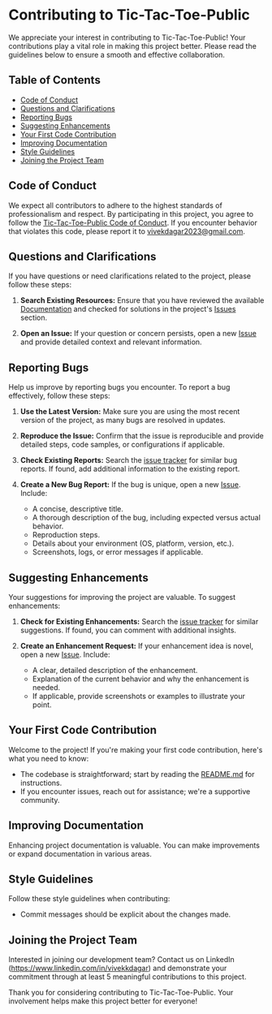 <!-- omit in toc -->
# Contributing to Tic-Tac-Toe-Public

We appreciate your interest in contributing to Tic-Tac-Toe-Public! Your contributions play a vital role in making this project better. Please read the guidelines below to ensure a smooth and effective collaboration.

<!-- omit in toc -->
## Table of Contents

- [Code of Conduct](#code-of-conduct)
- [Questions and Clarifications](#questions-and-clarifications)
- [Reporting Bugs](#reporting-bugs)
- [Suggesting Enhancements](#suggesting-enhancements)
- [Your First Code Contribution](#your-first-code-contribution)
- [Improving Documentation](#improving-documentation)
- [Style Guidelines](#style-guidelines)
- [Joining the Project Team](#joining-the-project-team)

## Code of Conduct

We expect all contributors to adhere to the highest standards of professionalism and respect. By participating in this project, you agree to follow the [Tic-Tac-Toe-Public Code of Conduct](https://github.com/vivekkdagar/Tic-Tac-Toe-Public/blob/main/CODE_OF_CONDUCT.md). If you encounter behavior that violates this code, please report it to <vivekdagar2023@gmail.com>.

## Questions and Clarifications

If you have questions or need clarifications related to the project, please follow these steps:

1. **Search Existing Resources:** Ensure that you have reviewed the available [Documentation](https://github.com/vivekkdagar/Tic-Tac-Toe-Public/blob/main/README.md) and checked for solutions in the project's [Issues](https://github.com/vivekkdagar/Tic-Tac-Toe-Public/tree/main/issues) section.

2. **Open an Issue:** If your question or concern persists, open a new [Issue](https://github.com/vivekkdagar/Tic-Tac-Toe-Public/tree/main/issues/new) and provide detailed context and relevant information.

## Reporting Bugs

Help us improve by reporting bugs you encounter. To report a bug effectively, follow these steps:

1. **Use the Latest Version:** Make sure you are using the most recent version of the project, as many bugs are resolved in updates.

2. **Reproduce the Issue:** Confirm that the issue is reproducible and provide detailed steps, code samples, or configurations if applicable.

3. **Check Existing Reports:** Search the [issue tracker](https://github.com/vivekkdagar/Tic-Tac-Toe-Public/tree/main/issues) for similar bug reports. If found, add additional information to the existing report.

4. **Create a New Bug Report:** If the bug is unique, open a new [Issue](https://github.com/vivekkdagar/Tic-Tac-Toe-Public/tree/main/issues/new). Include:
   - A concise, descriptive title.
   - A thorough description of the bug, including expected versus actual behavior.
   - Reproduction steps.
   - Details about your environment (OS, platform, version, etc.).
   - Screenshots, logs, or error messages if applicable.

## Suggesting Enhancements

Your suggestions for improving the project are valuable. To suggest enhancements:

1. **Check for Existing Enhancements:** Search the [issue tracker](https://github.com/vivekkdagar/Tic-Tac-Toe-Public/tree/main/issues) for similar suggestions. If found, you can comment with additional insights.

2. **Create an Enhancement Request:** If your enhancement idea is novel, open a new [Issue](https://github.com/vivekkdagar/Tic-Tac-Toe-Public/tree/main/issues/new). Include:
   - A clear, detailed description of the enhancement.
   - Explanation of the current behavior and why the enhancement is needed.
   - If applicable, provide screenshots or examples to illustrate your point.

## Your First Code Contribution

Welcome to the project! If you're making your first code contribution, here's what you need to know:

- The codebase is straightforward; start by reading the [README.md](https://github.com/vivekkdagar/Tic-Tac-Toe-Public/blob/main/README.md) for instructions.
- If you encounter issues, reach out for assistance; we're a supportive community.

## Improving Documentation

Enhancing project documentation is valuable. You can make improvements or expand documentation in various areas.

## Style Guidelines

Follow these style guidelines when contributing:

- Commit messages should be explicit about the changes made.

## Joining the Project Team

Interested in joining our development team? Contact us on LinkedIn (https://www.linkedin.com/in/vivekkdagar) and demonstrate your commitment through at least 5 meaningful contributions to this project.

Thank you for considering contributing to Tic-Tac-Toe-Public. Your involvement helps make this project better for everyone!

